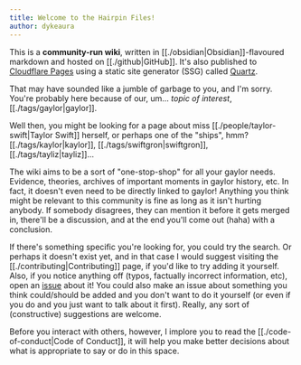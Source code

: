 ```yaml
---
title: Welcome to the Hairpin Files!
author: dykeaura
---
```

This is a **community-run wiki**, written in [[./obsidian|Obsidian]]-flavoured markdown and hosted on [[./github|GitHub]]. It's also published to [Cloudflare Pages](https://hairpinfiles.pages.dev) using a static site generator (SSG) called [Quartz](https://quartz.jzhao.xyz/).

That may have sounded like a jumble of garbage to you, and I'm sorry. You're probably here because of our, um... _topic of interest_, [[./tags/gaylor|gaylor]].

Well then, you might be looking for a page about miss [[./people/taylor-swift|Taylor Swift]] herself, or perhaps one of the "ships", hmm? [[./tags/kaylor|kaylor]], [[./tags/swiftgron|swiftgron]], [[./tags/tayliz|tayliz]]...

The wiki aims to be a sort of "one-stop-shop" for all your gaylor needs. Evidence, theories, archives of important moments in gaylor history, etc. In fact, it doesn't even need to be directly linked to gaylor! Anything you think might be relevant to this community is fine as long as it isn't hurting anybody. If somebody disagrees, they can mention it before it gets merged in, there'll be a discussion, and at the end you'll come out (haha) with a conclusion.

If there's something specific you're looking for, you could try the search. Or perhaps it doesn't exist yet, and in that case I would suggest visiting the [[./contributing|Contributing]] page, if you'd like to try adding it yourself. Also, if you notice anything off (typos, factually incorrect information, etc), open an [issue](https://github.com/hairpinfiles/hairpinfiles/issues) about it! You could also make an issue about something you think could/should be added and you don't want to do it yourself (or even if you do and you just want to talk about it first). Really, any sort of (constructive) suggestions are welcome.

Before you interact with others, however, I implore you to read the [[./code-of-conduct|Code of Conduct]], it will help you make better decisions about what is appropriate to say or do in this space.
